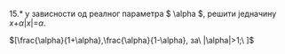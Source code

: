15.* у зависности од реалног параметра $ \alpha $, решити једначину $x$+$\alpha |x|$=$\alpha$.

$[\frac{\alpha}{1+\alpha},\frac{\alpha}{1-\alpha}, за\ |\alpha|>1;\  ]$